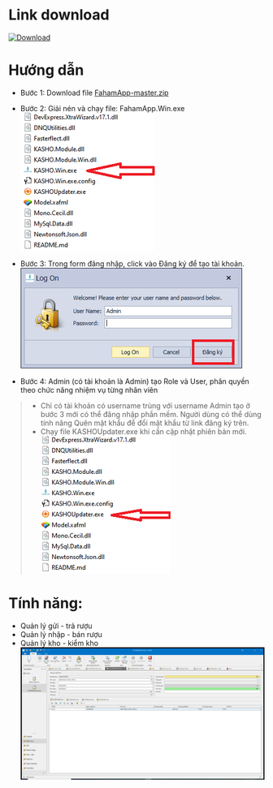 # Link download
[![Download](https://images-na.ssl-images-amazon.com/images/I/418eAHsdh0L.png)](https://github.com/dongocquy/fahamapp/archive/master.zip)
# Hướng dẫn
- Bước 1: Download file  [FahamApp-master.zip](https://github.com/dongocquy/fahamapp/archive/master.zip)
- Bước 2: Giải nén và chạy file: FahamApp.Win.exe \
![FahamApp.Win.exe](https://github.com/dongocquy/fahamapp/blob/master/Images/kasho.win.exe.png?raw=true)

- Bước 3: Trong form đăng nhập, click vào Đăng ký để tạo tài khoản. \
![Download](https://github.com/dongocquy/fahamapp/blob/master/Images/loginform.png?raw=true)
- Bước 4: Admin (có tài khoản là Admin) tạo Role và User, phân quyền theo chức năng nhiệm vụ từng nhân viên
> - Chỉ có tài khoản có username trùng với username Admin tạo ở bước 3 mới có thể đăng nhập phần mềm. Người dùng có thể dùng tính năng Quên mật khẩu để đổi mật khẩu từ link đăng ký trên.
> - Chạy file KASHOUpdater.exe khi cần cập nhật phiên bản mới.\
![Download](https://github.com/dongocquy/fahamapp/blob/master/Images/KASHOUpdater.png?raw=true)
# Tính năng:
  - Quản lý gửi - trả rượu
  - Quản lý nhập - bán rượu
  - Quản lý kho - kiểm kho\
![Download](https://github.com/dongocquy/fahamapp/blob/master/Images/kiemkho.png?raw=true)
